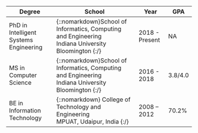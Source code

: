 | Degree | School | Year | GPA |
| --- | --- | --- | --- |
| PhD in Intelligent Systems Engineering | {::nomarkdown}School of Informatics, Computing and Engineering<br> Indiana University Bloomington  {:/} | 2018 - Present  | NA |
| MS in Computer Science |  {::nomarkdown}School of Informatics, Computing and Engineering<br> Indiana University Bloomington  {:/} | 2016 - 2018  | 3.8/4.0 |
| BE in Information Technology |  {::nomarkdown} College of Technology and Engineering<br> MPUAT, Udaipur, India {:/}  | 2008 – 2012   | 70.2% |

